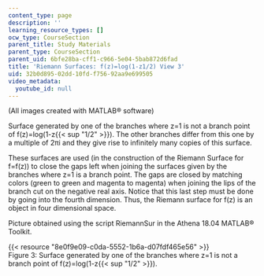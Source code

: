 ```yaml
---
content_type: page
description: ''
learning_resource_types: []
ocw_type: CourseSection
parent_title: Study Materials
parent_type: CourseSection
parent_uid: 6bfe28ba-cff1-c966-5e04-5bab872d6fad
title: 'Riemann Surfaces: f(z)=log(1-z1/2) View 3'
uid: 32b0d895-02dd-10fd-f756-92aa9e699505
video_metadata:
  youtube_id: null
---
```


(All images created with MATLAB® software)

Surface generated by one of the branches where z=1 is not a branch point of f(z)=log(1-z{{< sup "1/2" >}}). The other branches differ from this one by a multiple of 2πi and they give rise to infinitely many copies of this surface.

These surfaces are used (in the construction of the Riemann Surface for f=f(z)) to close the gaps left when joining the surfaces given by the branches where z=1 is a branch point. The gaps are closed by matching colors (green to green and magenta to magenta) when joining the lips of the branch cut on the negative real axis. Notice that this last step must be done by going into the fourth dimension. Thus, the Riemann surface for f(z) is an object in four dimensional space.

Picture obtained using the script RiemannSur in the Athena 18.04 MATLAB® Toolkit.

{{< resource "8e0f9e09-c0da-5552-1b6a-d07fdf465e56" >}}  
Figure 3: Surface generated by one of the branches where z=1 is not a branch point of f(z)=log(1-z{{< sup "1/2" >}}).
